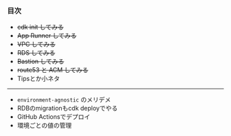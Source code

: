 ### 目次

- ~~cdk init してみる~~
- ~~App Runner してみる~~
- ~~VPC してみる~~
- ~~RDS してみる~~
- ~~Bastion してみる~~
- ~~route53 と ACM してみる~~
- Tipsとか小ネタ
---

- `environment-agnostic` のメリデメ
- RDBのmigrationもcdk deployでやる
- GitHub Actionsでデプロイ
- 環境ごとの値の管理
